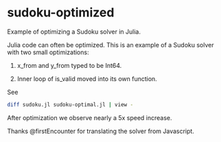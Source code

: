 sudoku-optimized
==============

Example of optimizing a Sudoku solver in Julia.

Julia code can often be optimized.  This is an example of a 
Sudoku solver with two small optimizations:

1.  x_from and y_from typed to be Int64.

2.  Inner loop of is_valid moved into its own function.

See

```bash
diff sudoku.jl sudoku-optimal.jl | view -
```

After optimization we observe nearly a 5x speed increase.

Thanks @firstEncounter for translating the solver from Javascript.
